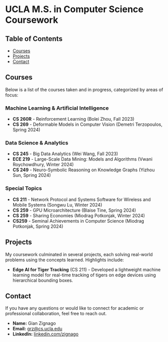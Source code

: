 # UCLA M.S. in Computer Science Coursework

## Table of Contents

- [Courses](#courses)
- [Projects](#projects)
- [Contact](#contact)

## Courses

Below is a list of the courses taken and in progress, categorized by areas of focus:

### Machine Learning & Artificial Intelligence
- **CS 260R** - Reinforcement Learning (Bolei Zhou, Fall 2023)
- **CS 269** - Deformable Models in Computer Vision (Demetri Terzopoulos, Spring 2024)

### Data Science & Analytics
- **CS 245** - Big Data Analytics (Wei Wang, Fall 2023) 
- **ECE 219** - Large-Scale Data Mining: Models and Algorithms (Vwani Roychowdhury, Winter 2024)
- **CS 249** - Neuro-Symbolic Reasoning on Knowledge Graphs (Yizhou Sun, Spring 2024)

### Special Topics
- **CS 211** - Network Protocol and Systems Software for Wireless and Mobile Systems (Songwu Lu, Winter 2024)
- **CS 259** - GPU Microarchitecture (Blaise Tine, Spring 2024)
- **CS 259** - Sharing Economies (Miodrag Potkonjak, Winter 2024)
- **CS259** - Seminal Achievements in Computer Science (Miodrag Potkonjak, Spring 2024)

## Projects

My coursework culminated in several projects, each solving real-world problems using the concepts learned. Highlights include:

- **Edge AI for Tiger Tracking** (CS 211) - Developed a lightweight machine learning model for real-time tracking of tigers on edge devices using hierarchical bounding boxes.

## Contact

If you have any questions or would like to connect for academic or professional collaboration, feel free to reach out.

- **Name:** Gian Zignago
- **Email:** [grz@cs.ucla.edu](mailto:grz@cs.ucla.edu)
- **LinkedIn:** [linkedin.com/zignago](https://www.linkedin.com/in/zignago/)
